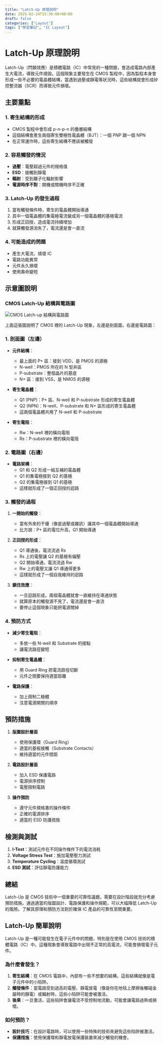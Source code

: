 ```yaml
---
title: "Latch-Up 原理說明"
date: 2025-02-24T15:30:00+08:00
draft: false
categories: ["Layout"]
tags: ["學習筆記", "IC Layout"]
---
```


# Latch-Up 原理說明

Latch-Up（閂鎖效應）是積體電路（IC）中常見的一種問題，會造成電路內部產生大電流，導致元件燒毀。這個現象主要發生在 CMOS 製程中，因為製程本身會形成一些不必要的電晶體結構，當遇到過壓或靜電等狀況時，這些結構就會形成矽控整流器（SCR）而導致元件損壞。

## 主要重點

### 1. 寄生結構的形成
- CMOS 製程中會形成 p-n-p-n 的疊層結構
- 這個結構會產生兩個寄生雙極性電晶體（BJT）：一個 PNP 跟一個 NPN
- 在正常運作時，這些寄生結構不應該被觸發

### 2. 容易觸發的情況
- **過壓**：電壓超過元件的規格值
- **ESD**：接觸到靜電
- **輻射**：受到離子化輻射影響
- **電源時序不對**：開機或關機時序不正確

### 3. Latch-Up 的發生過程
1. 當有觸發條件時，寄生的電晶體開始導通
2. 其中一個電晶體的集電極電流變成另一個電晶體的基極電流
3. 形成正回授，造成電流持續增加
4. 就算觸發源消失了，電流還是會一直流

### 4. 可能造成的問題
- 產生大電流，燒壞 IC
- 電路功能異常
- 元件永久損壞
- 使用壽命變短

## 示意圖說明

### CMOS Latch-Up 結構與電路圖
![CMOS Latch-up 結構與電路圖](/posts/layout_guides/LatchUp_Explanation/latchup_pic1.png)

上面這張圖說明了 CMOS 裡的 Latch-Up 現象，左邊是剖面圖，右邊是電路圖：

### 1. 剖面圖（左邊）
- **元件結構**：
  - 最上面的 P+ 區：接到 VDD，是 PMOS 的源極
  - N-well：PMOS 所在的 N 型井區
  - P-substrate：整個晶片的基底
  - N+ 區：接到 VSS，是 NMOS 的源極

- **寄生電晶體**：
  - Q1 (PNP)：P+ 區、N-well 和 P-substrate 形成的寄生電晶體
  - Q2 (NPN)：N-well、P-substrate 和 N+ 區形成的寄生電晶體
  - 這兩個電晶體共用了 N-well 和 P-substrate

- **寄生電阻**：
  - Rw：N-well 裡的橫向電阻
  - Rs：P-substrate 裡的橫向電阻

### 2. 電路圖（右邊）
- **電路架構**：
  - Q1 和 Q2 形成一組互補的電晶體
  - Q1 的集電極接到 Q2 的基極
  - Q2 的集電極接到 Q1 的基極
  - 這樣就形成了一個正回授的迴路

### 3. 觸發的過程
1. **一開始的觸發**：
   - 當有外來的干擾（像是過壓或雜訊）讓其中一個電晶體開始導通
   - 比方說：P+ 區的電位升高，Q1 開始導通

2. **正回授的形成**：
   - Q1 導通後，電流流過 Rs
   - Rs 上的電壓讓 Q2 的基極有偏壓
   - Q2 開始導通，電流流過 Rw
   - Rw 上的電壓又讓 Q1 導通得更多
   - 這樣就形成了一個自我維持的迴路

3. **鎖住效應**：
   - 一旦迴路形成，兩個電晶體就會一直維持在導通狀態
   - 就算原本的觸發源不見了，電流還是會一直流
   - 要停止這個現象只能把電源關掉

### 4. 預防方式
- **減少寄生電阻**：
  - 多放一些 N-well 和 Substrate 的接點
  - 讓電流路徑變短
  
- **抑制寄生電晶體**：
  - 用 Guard Ring 把電流路徑切斷
  - 元件之間要保持適當距離

- **電路保護**：
  - 加上箝制二極體
  - 注意電源開關的順序

## 預防措施

1. **版圖設計層面**
   - 使用保護環（Guard Ring）
   - 適當的基板接觸（Substrate Contacts）
   - 維持適當的元件間距

2. **電路設計層面**
   - 加入 ESD 保護電路
   - 電源排序控制
   - 電壓箝制電路

3. **操作預防**
   - 遵守元件規格書的操作條件
   - 正確的電源排序
   - 適當的 ESD 防護措施

## 檢測與測試

1. **I-Test**：測試元件在不同操作條件下的電流消耗
2. **Voltage Stress Test**：施加電壓壓力測試
3. **Temperature Cycling**：溫度循環測試
4. **ESD 測試**：評估靜電防護能力

## 總結

Latch-Up 是 CMOS 技術中一個重要的可靠性議題，需要在設計階段就充分考慮預防措施。通過適當的版圖設計、電路保護和操作規範，可以大幅降低 Latch-Up 的風險。了解其原理和預防方法對於確保 IC 產品的可靠性至關重要。

## Latch-Up 簡單說明

Latch-Up 是一種可能發生在電子元件中的問題，特別是在使用 CMOS 技術的積體電路（IC）中。這種現象會導致電路中出現不正常的高電流，可能會損壞電子元件。

### 為什麼會發生？

1. **寄生結構**：在 CMOS 電路中，內部有一些不想要的結構，這些結構就像是電子元件中的小陷阱。
2. **觸發條件**：當電路受到過高的電壓、靜電放電（像是你在地毯上摩擦後觸碰金屬時的靜電）或輻射時，這些小陷阱可能會被激活。
3. **後果**：一旦激活，這些陷阱會讓電流不受控制地流動，可能會讓電路過熱或損壞。

### 如何預防？

- **設計技巧**：在設計電路時，可以使用一些特殊的技術來避免這些陷阱被激活。
- **保護措施**：使用保護環和靜電放電保護裝置來減少觸發的機會。 
